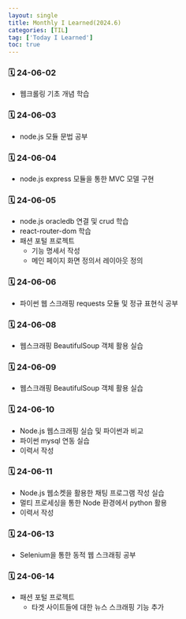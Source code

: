 ```yaml
---
layout: single
title: Monthly I Learned(2024.6)
categories: [TIL]
tag: ['Today I Learned']
toc: true
---
```



### 🗓️ 24-06-02

- 웹크롤링 기초 개념 학습

### 🗓️ 24-06-03

- node.js 모듈 문법 공부

### 🗓️ 24-06-04

- node.js express 모듈을 통한 MVC 모델 구현

### 🗓️ 24-06-05

- node.js oracledb 연결 및 crud 학습
- react-router-dom 학습
- 패션 포털 프로젝트
    - 기능 명세서 작성
    - 메인 페이지 화면 정의서 레이아웃 정의

### 🗓️ 24-06-06

- 파이썬 웹 스크래핑 requests 모듈 및 정규 표현식 공부

### 🗓️ 24-06-08

- 웹스크래핑 BeautifulSoup 객체 활용 실습

### 🗓️ 24-06-09

- 웹스크래핑 BeautifulSoup 객체 활용 실습

### 🗓️ 24-06-10

- Node.js 웹스크래핑 실습 및 파이썬과 비교
- 파이썬 mysql 연동 실습
- 이력서 작성

### 🗓️ 24-06-11

- Node.js 웹소켓을 활용한 채팅 프로그램 작성 실습
- 멀티 프로세싱을 통한 Node 환경에서 python 활용
- 이력서 작성

### 🗓️ 24-06-13

- Selenium을 통한 동적 웹 스크래핑 공부

### 🗓️ 24-06-14

- 패션 포털 프로젝트
    - 타겟 사이트들에 대한 뉴스 스크래핑 기능 추가